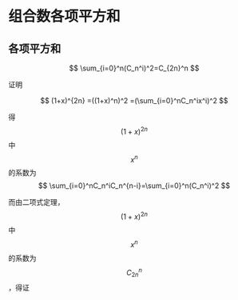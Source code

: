# 组合数各项平方和

## 各项平方和

$$
\sum_{i=0}^n(C_n^i)^2=C_{2n}^n
$$

证明

$$
(1+x)^{2n} =((1+x)^n)^2 =(\sum_{i=0}^nC_n^ix^i)^2
$$



得$$ (1+x)^{2n} $$中$$ x^n $$的系数为$$ \sum_{i=0}^nC_n^iC_n^{n-i}=\sum_{i=0}^n(C_n^i)^2 $$ 

而由二项式定理，$$ (1+x)^{2n}$$中$$x^n$$的系数为$$ C_{2n}^n $$，得证


